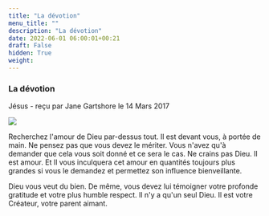 ```yaml
---
title: "La dévotion"
menu_title: ""
description: "La dévotion"
date: 2022-06-01 06:00:01+00:21
draft: False
hidden: True
weight:
---
```

### La dévotion

Jésus - reçu par Jane Gartshore le 14 Mars 2017

![](/fr-contemporary-messages/fr-contemporary-messages-by-date-order/fr-contemporary-messages-2017/fr-tree-736885_orig.jpg)

Recherchez l'amour de Dieu par-dessus tout. Il est devant vous, à portée de main. Ne pensez pas que vous devez le mériter. Vous n'avez qu'à demander que cela vous soit donné et ce sera le cas. Ne crains pas Dieu. Il est amour. Et Il vous inculquera cet amour en quantités toujours plus grandes si vous le demandez et permettez son influence bienveillante.

Dieu vous veut du bien. De même, vous devez lui témoigner votre profonde gratitude et votre plus humble respect. Il n'y a qu'un seul Dieu. Il est votre Créateur, votre parent aimant.
